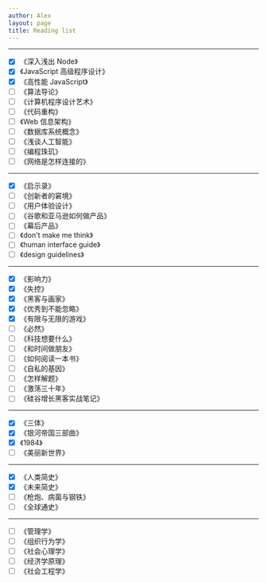 ```yaml
---
author: Alex
layout: page
title: Reading list
---
```


---------

- [x] 《深入浅出 Node》
- [x] 《JavaScript 高级程序设计》
- [x] 《高性能 JavaScript》
- [ ] 《算法导论》
- [ ] 《计算机程序设计艺术》
- [ ] 《代码重构》
- [ ] 《Web 信息架构》
- [ ] 《数据库系统概念》
- [ ] 《浅谈人工智能》
- [ ] 《编程珠玑》
- [ ] 《网络是怎样连接的》

---------

- [x] 《启示录》
- [ ] 《创新者的窘境》
- [ ] 《用户体验设计》
- [ ] 《谷歌和亚马逊如何做产品》
- [ ] 《幕后产品》
- [ ] 《don't make me think》
- [ ] 《human interface guide》
- [ ] 《design guidelines》

---------

- [x] 《影响力》
- [x] 《失控》
- [x] 《黑客与画家》
- [x] 《优秀到不能忽略》
- [x] 《有限与无限的游戏》
- [ ] 《必然》
- [ ] 《科技想要什么》
- [ ] 《和时间做朋友》
- [ ] 《如何阅读一本书》
- [ ] 《自私的基因》
- [ ] 《怎样解题》
- [ ] 《激荡三十年》
- [ ] 《硅谷增长黑客实战笔记》

---------

- [x] 《三体》
- [x] 《银河帝国三部曲》
- [x] 《1984》
- [ ] 《美丽新世界》

---------

- [x] 《人类简史》
- [x] 《未来简史》
- [ ] 《枪炮、病菌与钢铁》
- [ ] 《全球通史》

---------

- [ ] 《管理学》
- [ ] 《组织行为学》
- [ ] 《社会心理学》
- [ ] 《经济学原理》
- [ ] 《社会工程学》

